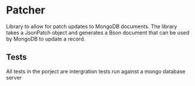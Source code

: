 # Patcher

Library to allow for patch updates to MongoDB documents. The library takes a JsonPatch object and generates a Bson document that can be used by MongoDB to update a record.

## Tests

All tests in the porject are intergration tests run against a mongo database server
